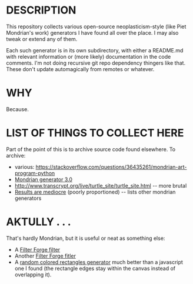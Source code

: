 # DESCRIPTION
This repository collects various open-source neoplasticism-style (like Piet Mondrian's work) generators I have found all over the place. I may also tweak or extend any of them.

Each such generator is in its own subdirectory, with either a README.md with relevant information or (more likely) documentation in the code comments. I'm not doing recursive git repo dependency thingers like that. These don't update automagically from remotes or whatever.

# WHY
Because.

# LIST OF THINGS TO COLLECT HERE
Part of the point of this is to archive source code found elsewhere. To archive:

- various: https://stackoverflow.com/questions/36435261/mondrian-art-program-python
- [Mondrian generator 3.0](https://github.com/AnoAn/Mondrian-generator)
- http://www.transcrypt.org/live/turtle_site/turtle_site.html -- more brutal
- [Results are mediocre](https://github.com/JEFworks/mondrian-generator) (poorly proportioned) -- lists other mondrian generators

# AKTULLY . . .
That's hardly Mondrian, but it is useful or neat as something else:

- A [Filter Forge filter](https://www.filterforge.com/filters/7705.html)
- Another [Filter Forge fitler](https://www.filterforge.com/filters/11627.html)
- A [random colored rectangles generator](https://github.com/MechCoder/mondrian-art) much better than a javascript one I found (the rectangle edges stay within the canvas instead of overlapping it).
